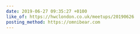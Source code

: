 ```yaml
---
date: 2019-06-27 09:35:27 +0100
like_of: https://hwclondon.co.uk/meetups/20190626
posting_method: https://omnibear.com
---
```

